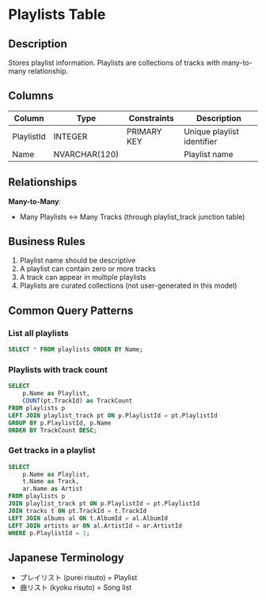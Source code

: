 # Playlists Table

## Description
Stores playlist information. Playlists are collections of tracks with many-to-many relationship.

## Columns

| Column | Type | Constraints | Description |
|--------|------|-------------|-------------|
| PlaylistId | INTEGER | PRIMARY KEY | Unique playlist identifier |
| Name | NVARCHAR(120) | | Playlist name |

## Relationships

**Many-to-Many**:
- Many Playlists ↔ Many Tracks (through playlist_track junction table)

## Business Rules

1. Playlist name should be descriptive
2. A playlist can contain zero or more tracks
3. A track can appear in multiple playlists
4. Playlists are curated collections (not user-generated in this model)

## Common Query Patterns

### List all playlists
```sql
SELECT * FROM playlists ORDER BY Name;
```

### Playlists with track count
```sql
SELECT
    p.Name as Playlist,
    COUNT(pt.TrackId) as TrackCount
FROM playlists p
LEFT JOIN playlist_track pt ON p.PlaylistId = pt.PlaylistId
GROUP BY p.PlaylistId, p.Name
ORDER BY TrackCount DESC;
```

### Get tracks in a playlist
```sql
SELECT
    p.Name as Playlist,
    t.Name as Track,
    ar.Name as Artist
FROM playlists p
JOIN playlist_track pt ON p.PlaylistId = pt.PlaylistId
JOIN tracks t ON pt.TrackId = t.TrackId
LEFT JOIN albums al ON t.AlbumId = al.AlbumId
LEFT JOIN artists ar ON al.ArtistId = ar.ArtistId
WHERE p.PlaylistId = 1;
```

## Japanese Terminology
- プレイリスト (purei risuto) = Playlist
- 曲リスト (kyoku risuto) = Song list
